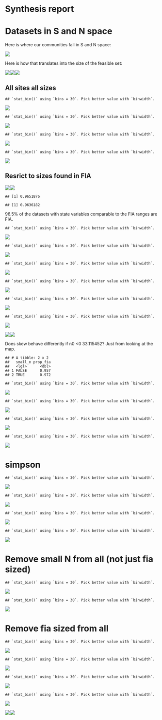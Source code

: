 Synthesis report
================

# Datasets in S and N space

Here is where our communities fall in S and N space:

![](fia_size_files/figure-gfm/datasets%20in%20s%20and%20n%20space-1.png)<!-- -->

Here is how that translates into the size of the feasible set:

![](fia_size_files/figure-gfm/size%20of%20fs-1.png)<!-- -->![](fia_size_files/figure-gfm/size%20of%20fs-2.png)<!-- -->![](fia_size_files/figure-gfm/size%20of%20fs-3.png)<!-- -->

## All sites all sizes

    ## `stat_bin()` using `bins = 30`. Pick better value with `binwidth`.

![](fia_size_files/figure-gfm/percentiles%20overall-1.png)<!-- -->

    ## `stat_bin()` using `bins = 30`. Pick better value with `binwidth`.

![](fia_size_files/figure-gfm/percentiles%20overall-2.png)<!-- -->

    ## `stat_bin()` using `bins = 30`. Pick better value with `binwidth`.

![](fia_size_files/figure-gfm/percentiles%20overall-3.png)<!-- -->

    ## `stat_bin()` using `bins = 30`. Pick better value with `binwidth`.

![](fia_size_files/figure-gfm/percentiles%20overall-4.png)<!-- -->

## Resrict to sizes found in FIA

![](fia_size_files/figure-gfm/fia%20limits-1.png)<!-- -->![](fia_size_files/figure-gfm/fia%20limits-2.png)<!-- -->

    ## [1] 0.9651876

    ## [1] 0.9636182

96.5% of the datasets with state variables comparable to the FIA ranges
are FIA.

    ## `stat_bin()` using `bins = 30`. Pick better value with `binwidth`.

![](fia_size_files/figure-gfm/fia%20sized%20hists-1.png)<!-- -->

    ## `stat_bin()` using `bins = 30`. Pick better value with `binwidth`.

![](fia_size_files/figure-gfm/fia%20sized%20hists-2.png)<!-- -->

    ## `stat_bin()` using `bins = 30`. Pick better value with `binwidth`.

![](fia_size_files/figure-gfm/fia%20sized%20hists-3.png)<!-- -->

    ## `stat_bin()` using `bins = 30`. Pick better value with `binwidth`.

![](fia_size_files/figure-gfm/fia%20sized%20hists-4.png)<!-- -->

    ## `stat_bin()` using `bins = 30`. Pick better value with `binwidth`.

![](fia_size_files/figure-gfm/fia%20sized%20hists-5.png)<!-- -->

    ## `stat_bin()` using `bins = 30`. Pick better value with `binwidth`.

![](fia_size_files/figure-gfm/fia%20sized%20hists-6.png)<!-- -->

![](fia_size_files/figure-gfm/on%20map-1.png)<!-- -->![](fia_size_files/figure-gfm/on%20map-2.png)<!-- -->

Does skew behave differently if n0 \<0 33.115452? Just from looking at
the map.

    ## # A tibble: 2 x 2
    ##   small_n prop_fia
    ##   <lgl>      <dbl>
    ## 1 FALSE      0.957
    ## 2 TRUE       0.972

    ## `stat_bin()` using `bins = 30`. Pick better value with `binwidth`.

![](fia_size_files/figure-gfm/skew%20small%20n-1.png)<!-- -->

    ## `stat_bin()` using `bins = 30`. Pick better value with `binwidth`.

![](fia_size_files/figure-gfm/skew%20small%20n-2.png)<!-- -->

    ## `stat_bin()` using `bins = 30`. Pick better value with `binwidth`.

![](fia_size_files/figure-gfm/skew%20small%20n-3.png)<!-- -->

    ## `stat_bin()` using `bins = 30`. Pick better value with `binwidth`.

![](fia_size_files/figure-gfm/skew%20small%20n-4.png)<!-- -->

# simpson

    ## `stat_bin()` using `bins = 30`. Pick better value with `binwidth`.

![](fia_size_files/figure-gfm/simpson-1.png)<!-- -->

    ## `stat_bin()` using `bins = 30`. Pick better value with `binwidth`.

![](fia_size_files/figure-gfm/simpson-2.png)<!-- -->

    ## `stat_bin()` using `bins = 30`. Pick better value with `binwidth`.

![](fia_size_files/figure-gfm/simpson-3.png)<!-- -->

    ## `stat_bin()` using `bins = 30`. Pick better value with `binwidth`.

![](fia_size_files/figure-gfm/simpson-4.png)<!-- -->

# Remove small N from all (not just fia sized)

    ## `stat_bin()` using `bins = 30`. Pick better value with `binwidth`.

![](fia_size_files/figure-gfm/full-1.png)<!-- -->

    ## `stat_bin()` using `bins = 30`. Pick better value with `binwidth`.

![](fia_size_files/figure-gfm/full-2.png)<!-- -->

# Remove fia sized from all

    ## `stat_bin()` using `bins = 30`. Pick better value with `binwidth`.

![](fia_size_files/figure-gfm/remove%20fia%20sized-1.png)<!-- -->

    ## `stat_bin()` using `bins = 30`. Pick better value with `binwidth`.

![](fia_size_files/figure-gfm/remove%20fia%20sized-2.png)<!-- -->

    ## `stat_bin()` using `bins = 30`. Pick better value with `binwidth`.

![](fia_size_files/figure-gfm/remove%20fia%20sized-3.png)<!-- -->

    ## `stat_bin()` using `bins = 30`. Pick better value with `binwidth`.

![](fia_size_files/figure-gfm/remove%20fia%20sized-4.png)<!-- -->

![](fia_size_files/figure-gfm/onetailed%20intervals-1.png)<!-- -->![](fia_size_files/figure-gfm/onetailed%20intervals-2.png)<!-- -->
